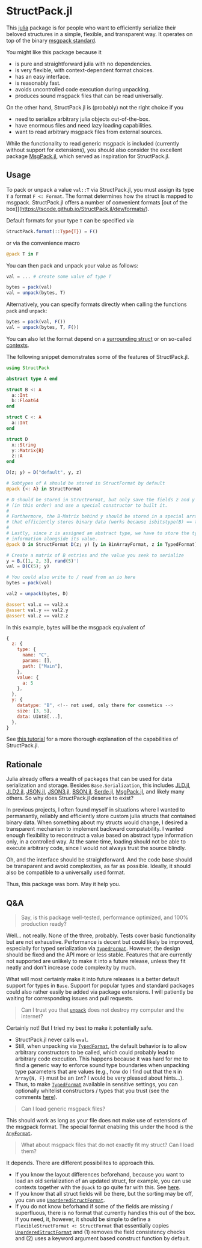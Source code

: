 
# StructPack.jl

This [julia](https://julialang.org) package is for people who want to efficiently serialize their beloved structures in a simple, flexible, and transparent way.
It operates on top of the binary [msgpack standard](https://msgpack.org/index.html).

You might like this package because it

- is pure and straightforward julia with no dependencies.
- is very flexible, with context-dependent format choices.
- has an easy interface.
- is reasonably fast.
- avoids uncontrolled code execution during unpacking.
- produces sound msgpack files that can be read universally.

On the other hand, StructPack.jl is (probably) not the right choice if you
 
- need to serialize arbitrary julia objects out-of-the-box.
- have enormous files and need lazy loading capabilities.
- want to read arbitrary msgpack files from external sources.

While the functionality to read generic msgpack is included (currently without support for extensions), you should also consider the excellent package [MsgPack.jl](https://github.com/JuliaIO/MsgPack.jl), which served as inspiration for StructPack.jl.

## Usage
To pack or unpack a value `val::T` via StructPack.jl, you must assign its type `T` a format `F <: Format`.
The format determines how the struct is mapped to msgpack.
StructPack.jl offers a number of convenient formats [out of the box]](https://tscode.github.io/StructPack.jl/dev/formats/).

Default formats for your type `T` can be specified via
```julia
StructPack.format(::Type{T}) = F()
```
or via the convenience macro
```julia
@pack T in F
```
You can then pack and unpack your value as follows:
```julia
val = ... # create some value of type T

bytes = pack(val)
val = unpack(bytes, T)
```
Alternatively, you can specify formats directly when calling the functions `pack` and `unpack`:
```julia
bytes = pack(val, F())
val = unpack(bytes, T, F())
```
You can also let the format depend on a [surrounding struct](https://tscode.github.io/StructPack.jl/dev/usage/#Parents-matter) or on so-called [contexts](https://tscode.github.io/StructPack.jl/dev/usage/#Context-matters).

The following snippet demonstrates some of the features of StructPack.jl.
```julia
using StructPack

abstract type A end

struct B <: A
  a::Int
  b::Float64
end

struct C <: A
  a::Int
end

struct D
  x::String
  y::Matrix{B}
  z::A
end

D(z; y) = D("default", y, z)

# Subtypes of A should be stored in StructFormat by default
@pack {<: A} in StructFormat

# D should be stored in StructFormat, but only save the fields z and y
# (in this order) and use a special constructor to built it.
#
# Furthermore, the B-Matrix behind y should be stored in a special array format
# that efficiently stores binary data (works because isbitstype(B) == true).
#
# Lastly, since z is assigned an abstract type, we have to store the type
# information alongside its value.
@pack D in StructFormat D(z; y) [y in BinArrayFormat, z in TypedFormat]

# Create a matrix of B entries and the value you seek to serialize
y = B.([1, 2, 3], rand(5)')
val = D(C(5); y)

# You could also write to / read from an io here
bytes = pack(val)

val2 = unpack(bytes, D)

@assert val.x == val2.x
@assert val.y == val2.y
@assert val.z == val2.z
```
In this example, bytes will be the msgpack equivalent of 
```js
{
  z: {
    type: {
      name: "C",
      params: [],
      path: ["Main"],
    },
    value: {
      a: 5
    },
  },
  y: {
    datatype: "B", <!-- not used, only there for cosmetics -->
    size: [3, 5],
    data: UInt8[...],
  },
}
```
See [this tutorial](https://tscode.github.io/StructPack.jl/dev/usage/) for a more thorough explanation of the capabilities of StructPack.jl.

## Rationale

Julia already offers a wealth of packages that can be used for data serialization and storage.
Besides `Base.Serialization`, this includes
[JLD.jl](https://github.com/JuliaIO/JLD.jl),
[JLD2.jl](https://github.com/JuliaIO/JLD2.jl),
[JSON.jl](https://github.com/JuliaIO/JSON.jl),
[JSON3.jl](https://github.com/quinnj/JSON3.jl),
[BSON.jl](https://github.com/JuliaIO/BSON.jl),
[Serde.jl](https://github.com/bhftbootcamp/Serde.jl),
[MsgPack.jl](https://github.com/JuliaIO/MsgPack.jl),
and likely many others.
So why does StructPack.jl deserve to exist?

In previous projects, I often found myself in situations where I wanted to permanantly, reliably and efficiently store custom julia structs that contained binary data.
When something about my structs would change, I desired a transparent mechanism to implement backward compatability.
I wanted enough flexibility to reconstruct a value based on abstract type information only, in a controlled way.
At the same time, loading should not be able to execute arbitrary code, since I would not always trust the source blindly.

Oh, and the interface should be straightforward. And the code base should be
transparent and avoid complexities, as far as possible. Ideally, it should also
be compatible to a universally used format.

Thus, this package was born. May it help you.

## Q&A

> Say, is this package well-tested, performance optimized, and 100% production ready?

Well... not really.
None of the three, probably.
Tests cover basic functionality but are not exhaustive.
Performance is decent but could likely be improved, especially for typed serialization via [`TypedFormat`](https://tscode.github.io/StructPack.jl/dev/formats/#StructPack.TypedFormat).
However, the design should be fixed and the API more or less stable.
Features that are currently not supported are unlikely to make it into a future release, unless they fit neatly and don't increase code complexity by much.

What will most certainly make it into future releases is a better default support for types in `Base`.
Support for popular types and standard packages could also rather easily be added via package extensions.
I will patiently be waiting for corresponding issues and pull requests.

> Can I trust you that [`unpack`](https://tscode.github.io/StructPack.jl/dev/formats/#StructPack.unpack) does not destroy my computer and the internet?

Certainly not!
But I tried my best to make it potentially safe.
- StructPack.jl never calls `eval`.
- Still, when unpacking via [`TypedFormat`](https://tscode.github.io/StructPack.jl/dev/formats/#StructPack.TypedFormat), the default behavior is to allow arbitrary constructors to be called, which could probably lead to arbitrary code execution.
  This happens because it was hard for me to find a generic way to enforce sound type boundaries when unpacking type parameters that are values (e.g., how do I find out that the `N` in `Array{N, F}` must be an `Int`? I would be very pleased about hints...).
- Thus, to make [`TypedFormat`](https://tscode.github.io/StructPack.jl/dev/formats/#StructPack.TypedFormat) available in sensitive settings, you can optionally whitelist constructors / types that you trust (see the comments [here](https://tscode.github.io/StructPack.jl/dev/usage/#Exploring-the-Abstract)).


> Can I load generic msgpack files?

This should work as long as your file does not make use of extensions of the msgpack format.
The special format enabling this under the hood is the [`AnyFormat`](https://tscode.github.io/StructPack.jl/dev/formats/#StructPack.AnyFormat).
 
> What about msgpack files that do not exactly fit my struct? Can I load them?

It depends. There are different possibilites to approach this.
- If you know the layout differences beforehand, because you want to load an old serialization of an updated struct, for example, you can use contexts together with the `@pack` to go quite far with this. See [here](https://tscode.github.io/StructPack.jl/dev/usage/#Contexts:-Case-study).
- If you know that all struct fields will be there, but the sorting may be off, you can use [`UnorderedStructFormat`](https://tscode.github.io/StructPack.jl/dev/formats/#StructPack.UnorderedStructFormat).
- If you do not know beforhand if some of the fields are missing / superfluous, there is no format that currently handles this out of the box.
  If you need, it, however, it should be simple to define a `FlexibleStructFormat <: StructFormat` that essentially copies [`UnorderedStructFormat`](https://tscode.github.io/StructPack.jl/dev/formats/#StructPack.UnorderedStructFormat) and (1) removes the field consistency checks and (2) uses a keyword argument based construct function by default.
